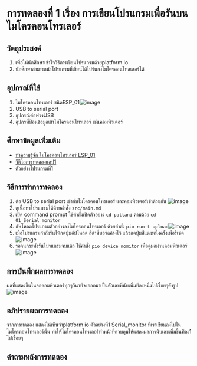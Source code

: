 # การทดลองที่ 1 เรื่อง การเขียนโปรแกรมเพื่อรันบนไมโครคอนโทรเลอร์
## วัตถุประสงค์
1. เพื่อให้นักศึกษาเข้าใจวิธีการเขียนโปรแกรมด้วยplatform io
2. นักศึกษาสามารถนำโปรแกรมที่เขียนได้ไปรันลงไมโครคอนโทลเลอร์ได้
## อุปกรณ์ที่ใช้
1. ไมโครคอนโทรเลอร์ ชนิดESP_01![image](https://user-images.githubusercontent.com/80879365/112280582-bea01c80-8cb7-11eb-9b7c-48a2639f3094.png)
2. USB to serial port
3. อุปกรณ์ต่อพ่วงUSB
4. อุปกรที่ป้อนข้อมูลเข้าไมโครคอนโทรเลอร์ เช่นคอมพิวเตอร์
## ศึกษาข้อมูลเพิ่มเติม
* [ทำความรู้จัก ไมโครคอนโทรเลอร์ ESP_01](https://docs.platformio.org/en/latest/boards/espressif8266/esp01.html)
* [วีดีโอการทดลองแลป1](https://youtu.be/NLIUsWLEpmg)
* [ตัวอย่างโปรแกรมที่1](https://github.com/choompol-boonmee/lab63b/tree/master/examples/01_Serial-Monitor)
## วิธีการทำการทดลอง
1. ต่อ USB to serial port เข้ากับไมโครคอนโทรเลอร์ และคอมพิวเตอร์เข้าด้วยกัน ![image](https://user-images.githubusercontent.com/80879365/112276336-328bf600-8cb3-11eb-8958-5ffa2a7543dd.png)
2. ดูเนื้อหาโปรแกรมได้ด้วยคำสั่ง `src/main.md` 
3. เปิด command prompt ใช้คำสั่งเปิดตัวอย่าง `cd pattani` ตามด้วย `cd 01_Serial_monitor`
4. อัพโหลดโปรแกรมตัวอย่างลงไมโครคอนโทรเลอร์ ด้วยคำสั่ง `pio run-t upload`![image](https://user-images.githubusercontent.com/80879365/112276666-94e4f680-8cb3-11eb-8353-9a8ad3127086.png)
5. เมื่อโปรแกรมกำลังรันให้กดปุ่มอัปโหลด สีดำที่บอร์ดค้างไว้ แล้วกดปุ่มสีแดงหนึ่งครั้งเพิ่อรีเซต ![image](https://user-images.githubusercontent.com/80879365/112276796-b3e38880-8cb3-11eb-86f2-186eb7d8e4ae.png)
6. รอจนกระทั่งรันโปรแกรมจบแล้ว ใช้คำสั่ง `pio device momitor` เพื่อดูผลผ่านคอมพิวเตอร์![image](https://user-images.githubusercontent.com/80879365/112276947-d5447480-8cb3-11eb-9a18-131f6c3e24d1.png)
## การบันทึกผลการทดลอง
ผลที่แสดงขึ้นในจอคอมพิวเตอร์ทุกๆวินาทีจะออกมาเป็นตัวเลขที่นับเพิ่มทีละหนึ่งไปเรื่อยๆดังรูป![image](https://user-images.githubusercontent.com/80879365/112277188-12106b80-8cb4-11eb-84c3-3af658333aa0.png)
## อภิปรายผลการทดลอง
จากการทดลอง แสดงให้เห็นว่าplatform io ตัวอย่างที่1 Serial_monitor ที่เราเขียนลงไปในไมโครคอนโทรเลอร์นั้น ทำให้ไมโครคอนโทรเลอร์ทำหน้าที่ควบคุมให้แสดงผลการนับเลขเพิ่มขึ้นทีละ1 ไปเรื่อยๆ
## คำถามหลังการทดลอง
